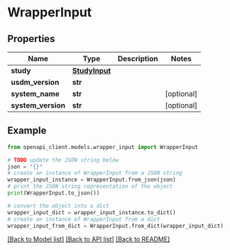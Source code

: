 # WrapperInput


## Properties

Name | Type | Description | Notes
------------ | ------------- | ------------- | -------------
**study** | [**StudyInput**](StudyInput.md) |  | 
**usdm_version** | **str** |  | 
**system_name** | **str** |  | [optional] 
**system_version** | **str** |  | [optional] 

## Example

```python
from openapi_client.models.wrapper_input import WrapperInput

# TODO update the JSON string below
json = "{}"
# create an instance of WrapperInput from a JSON string
wrapper_input_instance = WrapperInput.from_json(json)
# print the JSON string representation of the object
print(WrapperInput.to_json())

# convert the object into a dict
wrapper_input_dict = wrapper_input_instance.to_dict()
# create an instance of WrapperInput from a dict
wrapper_input_from_dict = WrapperInput.from_dict(wrapper_input_dict)
```
[[Back to Model list]](../README.md#documentation-for-models) [[Back to API list]](../README.md#documentation-for-api-endpoints) [[Back to README]](../README.md)


